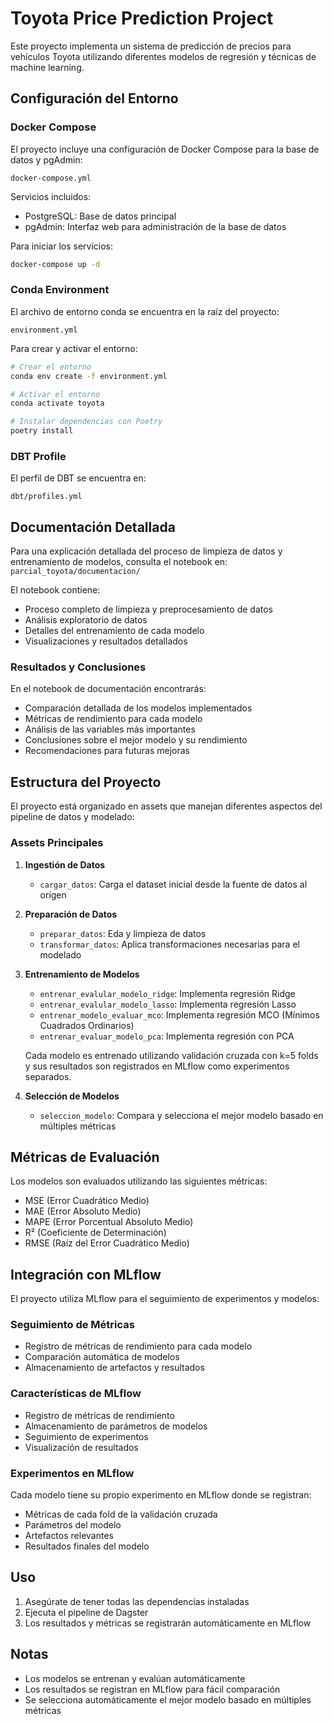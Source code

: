 # Toyota Price Prediction Project

Este proyecto implementa un sistema de predicción de precios para vehículos Toyota utilizando diferentes modelos de regresión y técnicas de machine learning.

## Configuración del Entorno

### Docker Compose
El proyecto incluye una configuración de Docker Compose para la base de datos y pgAdmin:
```
docker-compose.yml
```

Servicios incluidos:
- PostgreSQL: Base de datos principal
- pgAdmin: Interfaz web para administración de la base de datos

Para iniciar los servicios:
```bash
docker-compose up -d
```

### Conda Environment
El archivo de entorno conda se encuentra en la raíz del proyecto:
```
environment.yml
```

Para crear y activar el entorno:
```bash
# Crear el entorno
conda env create -f environment.yml

# Activar el entorno
conda activate toyota

# Instalar dependencias con Poetry
poetry install
```

### DBT Profile
El perfil de DBT se encuentra en:
```
dbt/profiles.yml
```

## Documentación Detallada

Para una explicación detallada del proceso de limpieza de datos y entrenamiento de modelos, consulta el notebook en:
`parcial_toyota/documentacion/`

El notebook contiene:
- Proceso completo de limpieza y preprocesamiento de datos
- Análisis exploratorio de datos
- Detalles del entrenamiento de cada modelo
- Visualizaciones y resultados detallados

### Resultados y Conclusiones
En el notebook de documentación encontrarás:
- Comparación detallada de los modelos implementados
- Métricas de rendimiento para cada modelo
- Análisis de las variables más importantes
- Conclusiones sobre el mejor modelo y su rendimiento
- Recomendaciones para futuras mejoras

## Estructura del Proyecto

El proyecto está organizado en assets que manejan diferentes aspectos del pipeline de datos y modelado:

### Assets Principales

1. **Ingestión de Datos**
   - `cargar_datos`: Carga el dataset inicial desde la fuente de datos al origen

2. **Preparación de Datos**
   - `preparar_datos`: Eda y limpieza de datos
   - `transformar_datos`: Aplica transformaciones necesarias para el modelado

3. **Entrenamiento de Modelos**
   - `entrenar_evalular_modelo_ridge`: Implementa regresión Ridge
   - `entrenar_evalular_modelo_lasso`: Implementa regresión Lasso
   - `entrenar_modelo_evaluar_mco`: Implementa regresión MCO (Mínimos Cuadrados Ordinarios)
   - `entrenar_evaluar_modelo_pca`: Implementa regresión con PCA

   Cada modelo es entrenado utilizando validación cruzada con k=5 folds y sus resultados son registrados en MLflow como experimentos separados.

4. **Selección de Modelos**
   - `seleccion_modelo`: Compara y selecciona el mejor modelo basado en múltiples métricas

## Métricas de Evaluación

Los modelos son evaluados utilizando las siguientes métricas:
- MSE (Error Cuadrático Medio)
- MAE (Error Absoluto Medio)
- MAPE (Error Porcentual Absoluto Medio)
- R² (Coeficiente de Determinación)
- RMSE (Raíz del Error Cuadrático Medio)

## Integración con MLflow

El proyecto utiliza MLflow para el seguimiento de experimentos y modelos:

### Seguimiento de Métricas
- Registro de métricas de rendimiento para cada modelo
- Comparación automática de modelos
- Almacenamiento de artefactos y resultados

### Características de MLflow
- Registro de métricas de rendimiento
- Almacenamiento de parámetros de modelos
- Seguimiento de experimentos
- Visualización de resultados

### Experimentos en MLflow
Cada modelo tiene su propio experimento en MLflow donde se registran:
- Métricas de cada fold de la validación cruzada
- Parámetros del modelo
- Artefactos relevantes
- Resultados finales del modelo

## Uso

1. Asegúrate de tener todas las dependencias instaladas
2. Ejecuta el pipeline de Dagster
3. Los resultados y métricas se registrarán automáticamente en MLflow



## Notas
- Los modelos se entrenan y evalúan automáticamente
- Los resultados se registran en MLflow para fácil comparación
- Se selecciona automáticamente el mejor modelo basado en múltiples métricas

